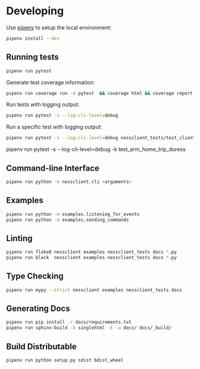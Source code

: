 # Developing
Use [pipenv](https://github.com/pypa/pipenv) to setup the local environment:

```sh
pipenv install --dev
```

## Running tests

```sh
pipenv run pytest
```

Generate test coverage information:
```sh
pipenv run coverage run -m pytest  && coverage html && coverage report --omit=setup.py --omit=.eggs
```

Run tests with logging output:
```sh
pipenv run pytest -s --log-cli-level=debug
```

Run a specific test with logging output:
```sh
pipenv run pytest -s --log-cli-level=debug nessclient_tests/test_client.py
```

pipenv run pytest -s --log-cli-level=debug -k test_arm_home_trip_duress


## Command-line Interface
```sh
pipenv run python -m nessclient.cli <arguments>
```

## Examples
```sh
pipenv run python -m examples.listening_for_events
pipenv run python -m examples.sending_commands
```

## Linting

```sh
pipenv run flake8 nessclient examples nessclient_tests docs *.py
pipenv run black  nessclient examples nessclient_tests docs *.py
```

## Type Checking

```sh
pipenv run mypy --strict nessclient examples nessclient_tests docs
```

## Generating Docs

```sh
pipenv run pip install -r docs/requirements.txt
pipenv run sphinx-build -b singlehtml -E -a docs/ docs/_build/
```

## Build Distributable

```sh
pipenv run python setup.py sdist bdist_wheel
```
